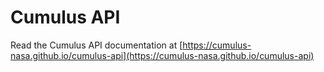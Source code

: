 # Cumulus API

Read the Cumulus API documentation at [https://cumulus-nasa.github.io/cumulus-api](https://cumulus-nasa.github.io/cumulus-api)
